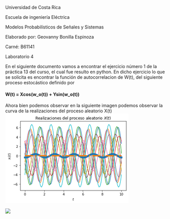 Universidad de Costa Rica

Escuela de ingeniería Eléctrica

Modelos Probabilísticos de Señales y Sistemas

Elaborado por: Geovanny Bonilla Espinoza

Carné: B61141

Laboratorio 4




En el siguiente documento vamos a encontrar el ejercicio número 1 de la práctica 13 del curso, el cual fue resulto en python. En dicho ejercicio lo que se solicita es encontrar
la función de autocorrelacion de W(t), del siguiente proceso estocástico definido por 

#### W(t) = Xcos(w_o(t)) + Ysin(w_o(t)) #### 

Ahora bien podemos observar en la siguiente imagen podemos observar la curva de la realizaciones del proceso aleatorio X(t)
![GitHub ProcesoAleatorio](/1.png) 

<img src="https://latex.codecogs.com/svg.latex?\omega_0"/>

